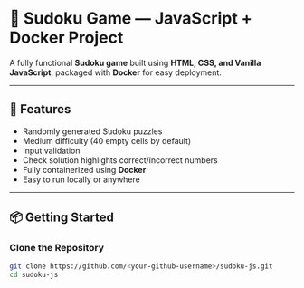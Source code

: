 # 🧩 Sudoku Game — JavaScript + Docker Project

A fully functional **Sudoku game** built using **HTML, CSS, and Vanilla JavaScript**, packaged with **Docker** for easy deployment.

---

## 🚀 Features
- Randomly generated Sudoku puzzles
- Medium difficulty (40 empty cells by default)
- Input validation
- Check solution highlights correct/incorrect numbers
- Fully containerized using **Docker**
- Easy to run locally or anywhere

---

## 📦 Getting Started

### **Clone the Repository**
```bash
git clone https://github.com/<your-github-username>/sudoku-js.git
cd sudoku-js
